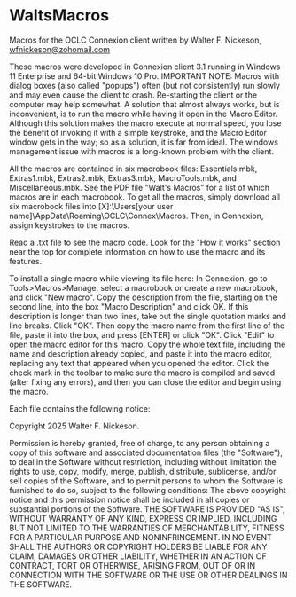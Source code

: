 # WaltsMacros
Macros for the OCLC Connexion client written by Walter F. Nickeson, wfnickeson@zohomail.com

These macros were developed in Connexion client 3.1 running in Windows 11 Enterprise and 64-bit Windows 10 Pro. IMPORTANT NOTE: Macros with dialog boxes (also called "popups") often (but not consistently) run slowly and may even cause the client to crash. Re-starting the client or the computer may help somewhat. A solution that almost always works, but is inconvenient, is to run the macro while having it open in the Macro Editor. Although this solution makes the macro execute at normal speed, you lose the benefit of invoking it with a simple keystroke, and the Macro Editor window gets in the way; so as a solution, it is far from ideal. The windows management issue with macros is a long-known problem with the client.

All the macros are contained in six macrobook files: Essentials.mbk, Extras1.mbk, Extras2.mbk, Extras3.mbk, MacroTools.mbk, and Miscellaneous.mbk. See the PDF file "Walt's Macros" for a list of which macros are in each macrobook. To get all the macros, simply download all six macrobook files into [X]:\Users\[your user name]\AppData\Roaming\OCLC\Connex\Macros. Then, in Connexion, assign keystrokes to the macros.

Read a .txt file to see the macro code. Look for the "How it works" section near the top for complete information on how to use the macro and its features.

To install a single macro while viewing its file here: In Connexion, go to Tools>Macros>Manage, select a macrobook or create a new macrobook, and click "New macro". Copy the description from the file, starting on the second line, into the box "Macro Description" and click OK. If this description is longer than two lines, take out the single quotation marks and line breaks. Click "OK". Then copy the macro name from the first line of the file, paste it into the box, and press [ENTER] or click "OK". Click "Edit" to open the macro editor for this macro. Copy the whole text file, including the name and description already copied, and paste it into the macro editor, replacing any text that appeared when you opened the editor. Click the check mark in the toolbar to make sure the macro is compiled and saved (after fixing any errors), and then you can close the editor and begin using the macro.

Each file contains the following notice:

Copyright 2025 Walter F. Nickeson.

Permission is hereby granted, free of charge, to any person obtaining a copy of this software and associated documentation files (the "Software"), to deal in the Software without restriction, including without limitation the rights to use, copy, modify, merge, publish, distribute, sublicense, and/or sell copies of the Software, and to permit persons to whom the Software is furnished to do so, subject to the following conditions:  The above copyright notice and this permission notice shall be included in all copies or substantial portions of the Software.  THE SOFTWARE IS PROVIDED "AS IS", WITHOUT WARRANTY OF ANY KIND, EXPRESS OR IMPLIED, INCLUDING BUT NOT LIMITED TO THE WARRANTIES OF MERCHANTABILITY, FITNESS FOR A PARTICULAR PURPOSE AND NONINFRINGEMENT. IN NO EVENT SHALL THE AUTHORS OR COPYRIGHT HOLDERS BE LIABLE FOR ANY CLAIM, DAMAGES OR OTHER LIABILITY, WHETHER IN AN ACTION OF CONTRACT, TORT OR OTHERWISE, ARISING FROM, OUT OF OR IN CONNECTION WITH THE SOFTWARE OR THE USE OR OTHER DEALINGS IN THE SOFTWARE.
